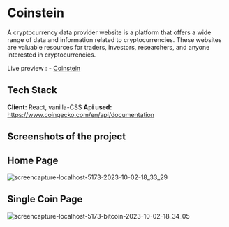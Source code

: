 
# Coinstein


A cryptocurrency data provider website is a platform that offers a wide range of data and information related to cryptocurrencies. These websites are valuable resources for traders, investors, researchers, and anyone interested in cryptocurrencies.


Live preview : - [Coinstein](https://bombayestates-bkta86j4k-devkartikbhardwaj.vercel.app/)


## Tech Stack

**Client:** React, vanilla-CSS
**Api used:** https://www.coingecko.com/en/api/documentation


## Screenshots of the project

  ## Home Page

![screencapture-localhost-5173-2023-10-02-18_33_29](https://github.com/DevKartikBhardwaj/coinstein/assets/102840713/d04569b0-a85c-41d2-ab7a-6178f60cae25)


  ## Single Coin Page

  ![screencapture-localhost-5173-bitcoin-2023-10-02-18_34_05](https://github.com/DevKartikBhardwaj/coinstein/assets/102840713/f9a95685-5531-4390-bde4-51aee9fb3dc5)
